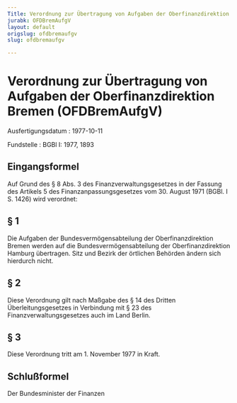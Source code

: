 ```yaml
---
Title: Verordnung zur Übertragung von Aufgaben der Oberfinanzdirektion Bremen
jurabk: OFDBremAufgV
layout: default
origslug: ofdbremaufgv
slug: ofdbremaufgv

---
```


# Verordnung zur Übertragung von Aufgaben der Oberfinanzdirektion Bremen (OFDBremAufgV)

Ausfertigungsdatum
:   1977-10-11

Fundstelle
:   BGBl I: 1977, 1893



## Eingangsformel

Auf Grund des § 8 Abs. 3 des Finanzverwaltungsgesetzes in der Fassung
des Artikels 5 des Finanzanpassungsgesetzes vom 30. August 1971 (BGBl.
I S. 1426) wird verordnet:


## § 1

Die Aufgaben der Bundesvermögensabteilung der Oberfinanzdirektion
Bremen werden auf die Bundesvermögensabteilung der Oberfinanzdirektion
Hamburg übertragen. Sitz und Bezirk der örtlichen Behörden ändern sich
hierdurch nicht.


## § 2

Diese Verordnung gilt nach Maßgabe des § 14 des Dritten
Überleitungsgesetzes in Verbindung mit § 23 des
Finanzverwaltungsgesetzes auch im Land Berlin.


## § 3

Diese Verordnung tritt am 1. November 1977 in Kraft.


## Schlußformel

Der Bundesminister der Finanzen

